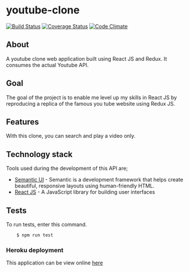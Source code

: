 # youtube-clone
[![Build Status](https://travis-ci.org/kasulani/youtube-clone.svg?branch=master)](https://travis-ci.org/kasulani/youtube-clone)
[![Coverage Status](https://coveralls.io/repos/github/kasulani/youtube-clone/badge.svg?branch=master)](https://coveralls.io/github/kasulani/youtube-clone?branch=master)
[![Code Climate](https://codeclimate.com/github/kasulani/youtube-clone.svg)](https://codeclimate.com/github/kasulani/youtube-clone)
## About
A youtube clone web application built using React JS and Redux. It consumes the actual Youtube API.
## Goal
The goal of the project is to enable me level up my skills in React JS by reproducing a replica of the famous you tube website using Redux JS.
## Features
With this clone, you can search and play a video only.
## Technology stack
Tools used during the development of this API are;
- [Semantic UI](https://semantic-ui.com) - Semantic is a development framework that helps create beautiful, responsive layouts using human-friendly HTML.
- [React JS](https://reactjs.org) - A JavaScript library for building user interfaces
## Tests
To run tests, enter this command.
```sh
    $ npm run test
```
### Heroku deployment
This application can be view online [here](https://youtube-clone.heroku.com)
